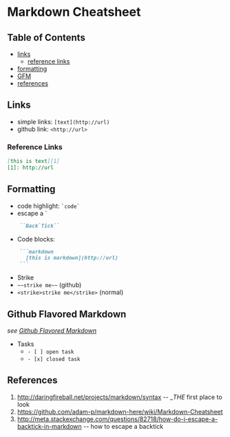 Markdown Cheatsheet
===================

## Table of Contents
* [links](#links)
  * [reference links](#reference-links)
* [formatting](#formatting)
* [GFM](#github-flavored-markdown)
* [references](#references)

## Links

+ simple links: `[text](http://url)`
+ github link: `<http://url>`

### Reference Links

```markdown
[this is text][1]
[1]: http://url
```
 
## Formatting

+ code highlight: `` `code` ``
+ escape a \`
```markdown
    ``Back`Tick``
```
+ Code blocks:
```markdown
    ```markdown
      [this is markdown](http://url)
    ```
```
+ Strike
 + `~~strike me~~` (github)
 + `<strike>strike me</strike>` (normal)
 
## Github Flavored Markdown
_see [Github Flavored Markdown](https://help.github.com/articles/github-flavored-markdown/)_

+ Tasks 
  + `- [ ] open task`
  + `- [x] closed task`
 
## References

1. <http://daringfireball.net/projects/markdown/syntax> -- __THE_ first place to look
2. <https://github.com/adam-p/markdown-here/wiki/Markdown-Cheatsheet>
3. <http://meta.stackexchange.com/questions/82718/how-do-i-escape-a-backtick-in-markdown> -- how to escape a backtick
